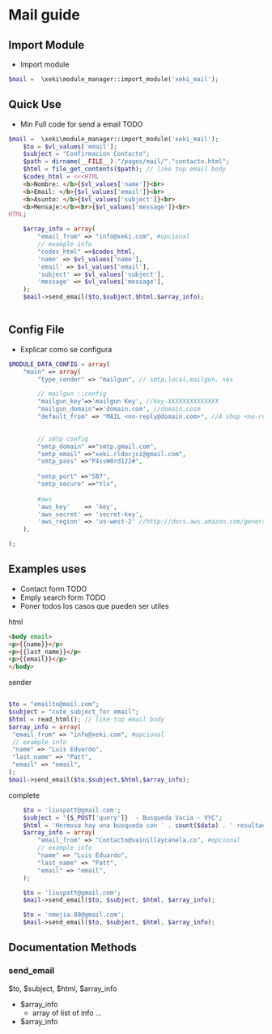 # Mail guide

## Import Module
+ Import module
```php
$mail =  \xeki\module_manager::import_module('xeki_mail');

```

## Quick Use

+ Min Full code for send a email TODO

```php
$mail =  \xeki\module_manager::import_module('xeki_mail');
    $to = $vl_values['email'];
    $subject = "Confirmacion Contacto";
    $path = dirname(__FILE__)."/pages/mail/"."contacto.html";
    $html = file_get_contents($path); // like top email body
    $codes_html = <<<HTML
    <b>Nombre: </b>{$vl_values['name']}<br>
    <b>Email: </b>{$vl_values['email']}<br>
    <b>Asunto: </b>{$vl_values['subject']}<br>
    <b>Mensaje:</b><br>{$vl_values['message']}<br>
HTML;

    $array_info = array(
        "email_from" => "info@xeki.com", #opcional
        // example info
        "codes_html" =>$codes_html,
        'name' => $vl_values['name'],
        'email' => $vl_values['email'],
        'subject' => $vl_values['subject'],
        'message' => $vl_values['message'],
    );
    $mail->send_email($to,$subject,$html,$array_info);
    
```

## Config File
+ Explicar como se configura 
```php
$MODULE_DATA_CONFIG = array(
    "main" => array(
        "type_sender" => "mailgun", // smtp,local,mailgun, ses

        // mailgun ::config
        "mailgun_key"=>'mailgun Key', //key-XXXXXXXXXXXXXX
        "mailgun_domain"=>'domain.com', //domain.coim
        "default_from" => "MAIL <no-reply@domain.com>", //A shop <no-reply@domain.com>
       

        // smtp config
        "smtp_domain" =>"smtp.gmail.com",
        "smtp_email" =>"xeki.rldocjsi@gmail.com",
        "smtp_pass" =>"P4ssW0rd122#",
        
        "smtp_port" =>"587",
        "smtp_secure" =>"tls",
        
        #aws
        'aws_key'    => 'key',
        'aws_secret' => 'secret-key',
        'aws_region' => 'us-west-2' //http://docs.aws.amazon.com/general/latest/gr/rande.html
    ),

);
```


## Examples uses
+ Contact form TODO
+ Emply search form TODO
+ Poner todos los casos que pueden ser utiles

html
 ```html
 <body email>
 <p>{{name}}</p>
 <p>{{last_name}}</p>
 <p>{{email}}</p>
 </body>
 ```

sender
```php

$to = "emailto@mail.com";
$subject = "cute_subject_for email";
$html = read_html(); // like top email body
$array_info = array(
 "email_from" => "info@xeki.com", #opcional
 // example info
 "name" => "Luis Eduardo",
 "last_name" => "Patt",
 "email" => "email",
);
$mail->send_email($to,$subject,$html,$array_info);
```

complete

```php
    $to = 'liuspatt@gmail.com';
    $subject = "{$_POST['query']}  - Busqueda Vacia - VYC";
    $html = 'Hermosa hay una busqueda con ' . count($data) . ' resultados <br> la consulta es:' . $_POST['query'];
    $array_info = array(
        "email_from" => "Contacto@vainillaycanela.co", #opcional
        // example info
        "name" => "Luis Eduardo",
        "last_name" => "Patt",
        "email" => "email",
    );

    $to = 'liuspatt@gmail.com';
    $mail->send_email($to, $subject, $html, $array_info);

    $to = 'nmejia.89@gmail.com';
    $mail->send_email($to, $subject, $html, $array_info);

```

## Documentation Methods 

### send_email

$to, $subject, $html, $array_info
+ $array_info
  + array of list of info ...
+ $array_info